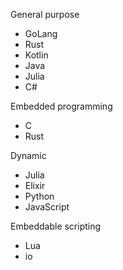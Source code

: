 General purpose
 * GoLang
 * Rust
 * Kotlin
 * Java
 * Julia
 * C#

Embedded programming
 * C
 * Rust

Dynamic
 * Julia
 * Elixir
 * Python
 * JavaScript

Embeddable scripting
 * Lua
 * io
